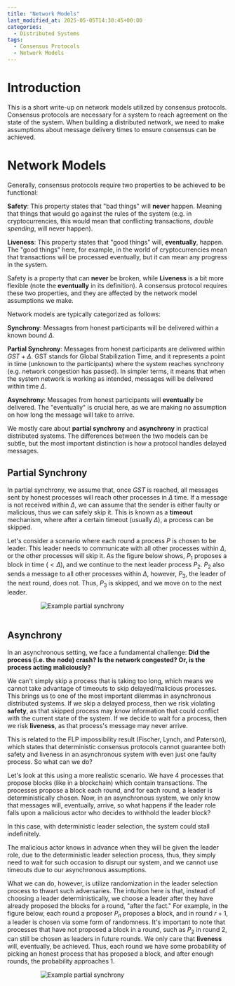 ```yaml
---
title: "Network Models"
last_modified_at: 2025-05-05T14:30:45+00:00
categories:
  - Distributed Systems 
tags:
  - Consensus Protocols
  - Network Models
---
```

<script type="text/javascript" async
  src="https://cdnjs.cloudflare.com/ajax/libs/mathjax/2.7.7/MathJax.js?config=TeX-MML-AM_CHTML">
</script>


<link rel="stylesheet" type="text/css" href="http://tikzjax.com/v1/fonts.css">
<script src="https://tikzjax.com/v1/tikzjax.js"></script>

<script type="text/x-mathjax-config">
  MathJax.Hub.Config({
    tex2jax: {
      inlineMath: [['$','$'], ['\\(','\\)']],
      displayMath: [['$$','$$'], ['\\[','\\]']],
      processEscapes: true
    },
    TeX: {
      equationNumbers: { autoNumber: "AMS" }
    }
  });
</script>

# Introduction
This is a short write-up on network models utilized by consensus protocols. Consensus protocols are necessary for a system to reach agreement on the state of the system. When building a distributed network, we need to make assumptions about message delivery times to ensure consensus can be achieved.

# Network Models
Generally, consensus protocols require two properties to be achieved to be functional:

**Safety**: This property states that "bad things" will **never** happen. Meaning that things that would go against the rules of the system (e.g. in cryptocurrencies, this would mean that conflicting transactions, *double spending*, will never happen).

**Liveness**: This property states that "good things" will, **eventually**, happen. The "good things" here, for example, in the world of cryptocurrencies mean that transactions will be processed eventually, but it can mean any progress in the system.

Safety is a property that can **never** be broken, while **Liveness** is a bit more flexible (note the **eventually** in its definition). A consensus protocol requires these two properties, and they are affected by the network model assumptions we make.

Network models are typically categorized as follows:

**Synchrony**: Messages from honest participants will be delivered within a known bound $\Delta$.

**Partial Synchrony**: Messages from honest participants are delivered within $GST+\Delta$. GST stands for Global Stabilization Time, and it represents a point in time (unknown to the participants) where the system reaches synchrony (e.g. network congestion has passed). In simpler terms, it means that when the system network is working as intended, messages will be delivered within time $\Delta$.

**Asynchrony**: Messages from honest participants will **eventually** be delivered. The "eventually" is crucial here, as we are making no assumption on how long the message will take to arrive.

We mostly care about **partial synchrony** and **asynchrony** in practical distributed systems. The differences between the two models can be subtle, but the most important distinction is how a protocol handles delayed messages.

## Partial Synchrony

In partial synchrony, we assume that, once $GST$ is reached, all messages sent by honest processes will reach other processes in $\Delta$ time. If a message is not received within $\Delta$, we can assume that the sender is either faulty or malicious, thus we can safely skip it. This is known as a **timeout** mechanism, where after a certain timeout (usually $\Delta$), a process can be skipped. 

Let's consider a scenario where each round a process $P$ is chosen to be leader. This leader needs to communicate with all other processes within $\Delta$, or the other processes will skip it. As the figure below shows, $P_1$ proposes a block in time ($< \Delta$), and we continue to the next leader process $P_2$. $P_2$ also sends a message to all other processes within $\Delta$, however, $P_3$, the leader of the next round, does not. Thus, $P_3$ is skipped, and we move on to the next leader.

<div class="svg-container">
<img src="{{ site.baseurl }}/assets/graphs/network_model/partial_synchrony.svg" alt="Example partial synchrony" class="responsive-svg">
</div>
<br/>


## Asynchrony

In an asynchronous setting, we face a fundamental challenge: **Did the process (i.e. the node) crash? Is the network congested? Or, is the process acting maliciously?**

We can't simply skip a process that is taking too long, which means we cannot take advantage of timeouts to skip delayed/malicious processes. This brings us to one of the most important dilemmas in asynchronous distributed systems. If we skip a delayed process, then we risk violating **safety**, as that skipped process may know information that could conflict with the current state of the system. If we decide to wait for a process, then we risk **liveness**, as that process's message may never arrive.

This is related to the FLP impossibility result (Fischer, Lynch, and Paterson), which states that deterministic consensus protocols cannot guarantee both safety and liveness in an asynchronous system with even just one faulty process. So what can we do?

Let's look at this using a more realistic scenario. We have 4 processes that propose blocks (like in a blockchain) which contain transactions. The processes propose a block each round, and for each round, a leader is deterministically chosen. Now, in an asynchronous system, we only know that messages will, eventually, arrive, so what happens if the leader role falls upon a malicious actor who decides to withhold the leader block?

In this case, with deterministic leader selection, the system could stall indefinitely.

The malicious actor knows in advance when they will be given the leader role, due to the deterministic leader selection process, thus, they simply need to wait for such occasion to disrupt our system, and we cannot use timeouts due to our asynchronous assumptions. 

What we can do, however, is utilize randomization in the leader selection process to thwart such adversaries. The intuition here is that, instead of choosing a leader deterministically, we choose a leader after they have already proposed the blocks for a round, "after the fact." For example, in the figure below, each round a proposer $P_n$ proposes a block, and in round $r+1$, a leader is chosen via some form of randomness. It's important to note that processes that have not proposed a block in a round, such as $P_2$ in round $2$, can still be chosen as leaders in future rounds. We only care that **liveness** will, eventually, be achieved. Thus, each round we have some probability of picking an honest process that has proposed a block, and after enough rounds, the probability approaches 1.

<div class="svg-container">
<img src="{{ site.baseurl }}/assets/graphs/network_model/asynchrony.svg" alt="Example partial synchrony" class="responsive-svg">
</div>
<br/>

<style>
svg [stroke="rgb(0%, 0%, 0%)"], svg [fill="rgb(0%, 0%, 0%)"] {
    fill: white !important;
    stroke: white!important;

}

  .svg-container {
    display: flex;
    justify-content: center;
    width: 100%;
  }
  
  .responsive-svg {
    min-width: 70%;
    height: auto;
  }
  
  .inverted {
    filter: invert(100%);
  }
</style>



 


